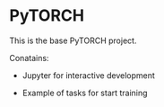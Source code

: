 # PyTORCH

This is the base PyTORCH project.

Conatains:

- Jupyter for interactive development

- Example of tasks for start training
